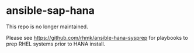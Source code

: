 # ansible-sap-hana

This repo is no longer maintained.

Please see https://github.com/rhmk/ansible-hana-sysprep for playbooks to prep RHEL systems prior to HANA install.
